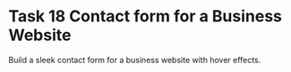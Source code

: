 # Task 18 Contact form for a Business Website 

Build a sleek contact form for a business website with hover effects.
